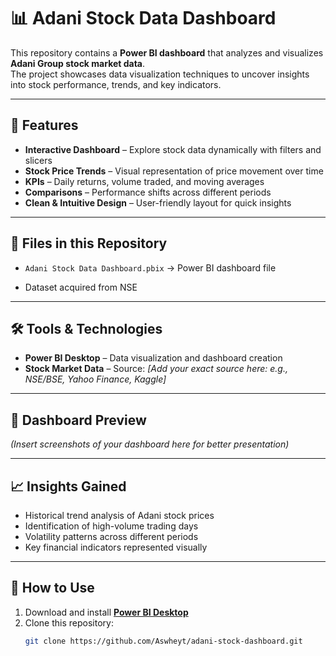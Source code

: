 # 📊 Adani Stock Data Dashboard

This repository contains a **Power BI dashboard** that analyzes and visualizes **Adani Group stock market data**.  
The project showcases data visualization techniques to uncover insights into stock performance, trends, and key indicators.

---

## 🚀 Features

- **Interactive Dashboard** – Explore stock data dynamically with filters and slicers  
- **Stock Price Trends** – Visual representation of price movement over time  
- **KPIs** – Daily returns, volume traded, and moving averages  
- **Comparisons** – Performance shifts across different periods  
- **Clean & Intuitive Design** – User-friendly layout for quick insights  

---

## 📂 Files in this Repository

- `Adani Stock Data Dashboard.pbix` → Power BI dashboard file  

- Dataset acquired from NSE

---

## 🛠️ Tools & Technologies

- **Power BI Desktop** – Data visualization and dashboard creation  
- **Stock Market Data** – Source: *[Add your exact source here: e.g., NSE/BSE, Yahoo Finance, Kaggle]*  

---

## 📸 Dashboard Preview

*(Insert screenshots of your dashboard here for better presentation)*  

---

## 📈 Insights Gained

- Historical trend analysis of Adani stock prices  
- Identification of high-volume trading days  
- Volatility patterns across different periods  
- Key financial indicators represented visually  

---

## 🔧 How to Use

1. Download and install **[Power BI Desktop](https://powerbi.microsoft.com/desktop/)**  
2. Clone this repository:  
   ```bash
   git clone https://github.com/Aswheyt/adani-stock-dashboard.git
